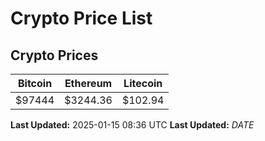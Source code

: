 # Crypto Price List

## Crypto Prices
| Bitcoin | Ethereum | Litecoin |
| ------- | -------- | -------- |
| $97444 | $3244.36 | $102.94 |
**Last Updated:** 2025-01-15 08:36 UTC
**Last Updated:** $DATE$
